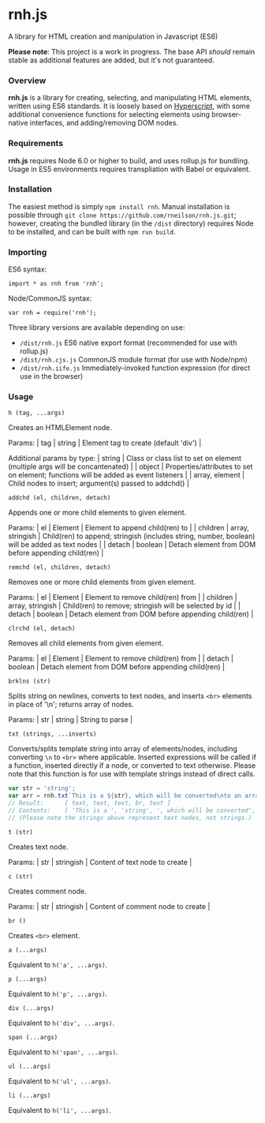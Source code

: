 # rnh.js
A library for HTML creation and manipulation in Javascript (ES6)

**Please note**:
This project is a work in progress. The base API *should* remain stable as additional features are added, but it's not guaranteed.

### Overview

**rnh.js** is a library for creating, selecting, and manipulating HTML elements, written using ES6 standards. It is loosely based on [Hyperscript](https://github.com/dominictarr/hyperscript), with some additional convenience functions for selecting elements using browser-native interfaces, and adding/removing DOM nodes.

### Requirements

**rnh.js** requires Node 6.0 or higher to build, and uses rollup.js for bundling. Usage in ES5 environments requires transpliation with Babel or equivalent.

### Installation

The easiest method is simply `npm install rnh`. Manual installation is possible through `git clone https://github.com/rneilson/rnh.js.git`; however, creating the bundled library (in the `/dist` directory) requires Node to be installed, and can be built with `npm run build`.

### Importing

ES6 syntax:
```
import * as rnh from 'rnh';
```

Node/CommonJS syntax:
```
var rnh = require('rnh');
```

Three library versions are available depending on use:
- `/dist/rnh.js` ES6 native export format (recommended for use with rollup.js)
- `/dist/rnh.cjs.js` CommonJS module format (for use with Node/npm)
- `/dist/rnh.iife.js` Immediately-invoked function expression (for direct use in the browser)

### Usage

`h (tag, ...args)`

Creates an HTMLElement node.

Params:
| tag | string | Element tag to create (default 'div') |

Additional params by type:
| string | Class or class list to set on element (multiple args will be concantenated) |
| object | Properties/attributes to set on element; functions will be added as event listeners |
| array, element | Child nodes to insert; argument(s) passed to addchd() |

`addchd (el, children, detach)`

Appends one or more child elements to given element.

Params:
| el | Element | Element to append child(ren) to |
| children | array, stringish | Child(ren) to append; stringish (includes string, number, boolean) will be added as text nodes |
| detach | boolean | Detach element from DOM before appending child(ren) |

`remchd (el, children, detach)`

Removes one or more child elements from given element.

Params:
| el | Element | Element to remove child(ren) from |
| children | array, stringish | Child(ren) to remove; stringish will be selected by id |
| detach | boolean | Detach element from DOM before appending child(ren) |

`clrchd (el, detach)`

Removes all child elements from given element.

Params:
| el | Element | Element to remove child(ren) from |
| detach | boolean | Detach element from DOM before appending child(ren) |

`brklns (str)`

Splits string on newlines, converts to text nodes, and inserts `<br>` elements in place of '\n'; returns array of nodes.

Params:
| str | string | String to parse |

`txt (strings, ...inserts)`

Converts/splits template string into array of elements/nodes, including converting `\n` to `<br>` where applicable. Inserted expressions will be called if a function, inserted directly if a node, or converted to text otherwise. Please note that this function is for use with template strings instead of direct calls.
```javascript
var str = 'string';
var arr = rnh.txt`This is a ${str}, which will be converted\nto an array of DOM nodes.`;
// Result:		[ text, text, text, br, text ]
// Contents:	[ 'This is a ', 'string', ', which will be converted', <br>, 'to an array of DOM nodes.' ]
// (Please note the strings above represent text nodes, not strings.)
```

`t (str)`

Creates text node.

Params:
| str | stringish | Content of text node to create |

`c (str)`

Creates comment node.

Params:
| str | stringish | Content of comment node to create |

`br ()`

Creates `<br>` element.

`a (...args)`

Equivalent to `h('a', ...args)`.

`p (...args)`

Equivalent to `h('p', ...args)`.

`div (...args)`

Equivalent to `h('div', ...args)`.

`span (...args)`

Equivalent to `h('span', ...args)`.

`ul (...args)`

Equivalent to `h('ul', ...args)`.

`li (...args)`

Equivalent to `h('li', ...args)`.

